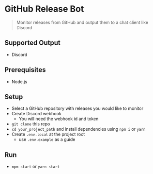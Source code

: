 # GitHub Release Bot
> Monitor releases from GitHub and output them to a chat client like Discord

## Supported Output
- Discord

## Prerequisites 
- Node.js

## Setup
- Select a GitHub repository with releases you would like to monitor
- Create Discord webhook
  - You will need the webhook id and token
- `git clone` this repo
- `cd your_project_path` and install dependencies using `npm i` or `yarn`
- Create `.env.local` at the project root
  - use `.env.example` as a guide

## Run
- `npm start` or `yarn start`
